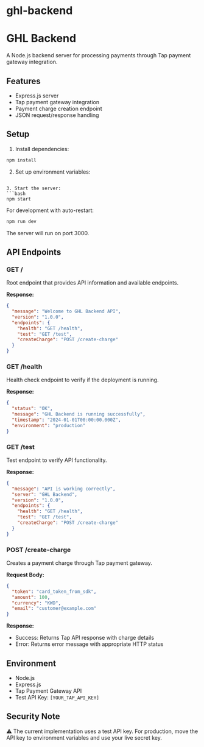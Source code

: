 # ghl-backend

# GHL Backend

A Node.js backend server for processing payments through Tap payment gateway integration.

## Features

- Express.js server
- Tap payment gateway integration
- Payment charge creation endpoint
- JSON request/response handling

## Setup

1. Install dependencies:
```bash
npm install
```

2. Set up environment variables:

```

3. Start the server:
```bash
npm start
```

For development with auto-restart:
```bash
npm run dev
```

The server will run on port 3000.

## API Endpoints

### GET /

Root endpoint that provides API information and available endpoints.

**Response:**
```json
{
  "message": "Welcome to GHL Backend API",
  "version": "1.0.0",
  "endpoints": {
    "health": "GET /health",
    "test": "GET /test",
    "createCharge": "POST /create-charge"
  }
}
```

### GET /health

Health check endpoint to verify if the deployment is running.

**Response:**
```json
{
  "status": "OK",
  "message": "GHL Backend is running successfully",
  "timestamp": "2024-01-01T00:00:00.000Z",
  "environment": "production"
}
```

### GET /test

Test endpoint to verify API functionality.

**Response:**
```json
{
  "message": "API is working correctly",
  "server": "GHL Backend",
  "version": "1.0.0",
  "endpoints": {
    "health": "GET /health",
    "test": "GET /test",
    "createCharge": "POST /create-charge"
  }
}
```

### POST /create-charge

Creates a payment charge through Tap payment gateway.

**Request Body:**
```json
{
  "token": "card_token_from_sdk",
  "amount": 100,
  "currency": "KWD",
  "email": "customer@example.com"
}
```

**Response:**
- Success: Returns Tap API response with charge details
- Error: Returns error message with appropriate HTTP status

## Environment

- Node.js
- Express.js
- Tap Payment Gateway API
- Test API Key: `[YOUR_TAP_API_KEY]`

## Security Note

⚠️ The current implementation uses a test API key. For production, move the API key to environment variables and use your live secret key.
